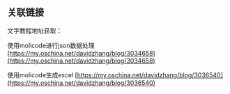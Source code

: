 ## 关联链接

文字教程地址获取：

使用molicode进行json数据处理 [https://my.oschina.net/davidzhang/blog/3034658](https://my.oschina.net/davidzhang/blog/3034658)

使用molicode生成excel
[https://my.oschina.net/davidzhang/blog/3036540](https://my.oschina.net/davidzhang/blog/3036540)
